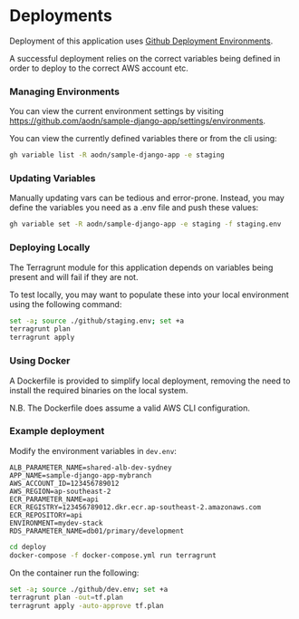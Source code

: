 # Deployments
Deployment of this application uses [Github Deployment Environments](https://docs.github.com/en/actions/deployment/targeting-different-environments/using-environments-for-deployment).

A successful deployment relies on the correct variables being defined in order to deploy to the correct AWS account etc.

### Managing Environments
You can view the current environment settings by visiting https://github.com/aodn/sample-django-app/settings/environments.

You can view the currently defined variables there or from the cli using:
```bash
gh variable list -R aodn/sample-django-app -e staging
```

### Updating Variables
Manually updating vars can be tedious and error-prone. Instead, you may define the variables you need as a .env file and push these values:
```bash
gh variable set -R aodn/sample-django-app -e staging -f staging.env
```

### Deploying Locally
The Terragrunt module for this application depends on variables being present and will fail if they are not.

To test locally, you may want to populate these into your local environment using the following command:
```bash
set -a; source ./github/staging.env; set +a
terragrunt plan
terragrunt apply
```

### Using Docker
A Dockerfile is provided to simplify local deployment, removing the need to install the required binaries on the local system.

N.B. The Dockerfile does assume a valid AWS CLI configuration.

### Example deployment
Modify the environment variables in `dev.env`:
```text
ALB_PARAMETER_NAME=shared-alb-dev-sydney
APP_NAME=sample-django-app-mybranch
AWS_ACCOUNT_ID=123456789012
AWS_REGION=ap-southeast-2
ECR_PARAMETER_NAME=api
ECR_REGISTRY=123456789012.dkr.ecr.ap-southeast-2.amazonaws.com
ECR_REPOSITORY=api
ENVIRONMENT=mydev-stack
RDS_PARAMETER_NAME=db01/primary/development

```

```bash
cd deploy
docker-compose -f docker-compose.yml run terragrunt
```

On the container run the following:
```bash
set -a; source ./github/dev.env; set +a
terragrunt plan -out=tf.plan
terragrunt apply -auto-approve tf.plan

```

